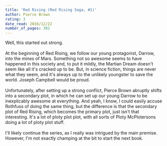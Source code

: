 ```yaml
---
title: 'Red Rising (Red Rising Saga, #1)'
author: Pierce Brown
rating: 3
date_read: 2016/12/22
number_of_pages: 382
---
```


Well, this started out strong. <br/><br/>At the beginning of Red Rising, we follow our young protagonist, Darrow, into the mines of Mars. Something not so awesome seems to have happened in this society and, to put it mildly, the Martian Dream doesn't seem like all it's cracked up to be. But, in science fiction, things are never what they seem, and it's always up to the unlikely youngster to save the world. Joseph Campbell would be proud. <br/><br/>Unfortunately, after setting up a strong conflict, Pierce Brown abruptly shifts into a secondary plot, in which he can set up our young Darrow to be inexplicably awesome at everything. And yeah, I know, I could easily accuse Rothfuss of doing the same thing, but the difference is that the secondary plot of Red Rising, which becomes the primary plot, just isn't that interesting. It's a lot of ploty plot plot, with all sorts of Ploty McPlotersons doing a lot of ploty plot stuff. <br/><br/>I'll likely continue the series, as I really was intrigued by the main premise. However, I'm not exactly champing at the bit to start the next book. 